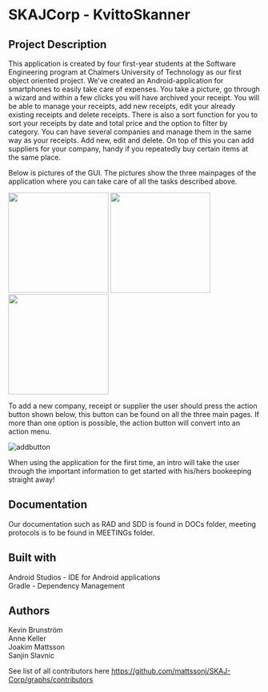 # SKAJCorp - KvittoSkanner
 
## Project Description
This application is created by four first-year students at the Software Engineering program at Chalmers University of Technology as our first object oriented project.
We’ve created an Android-application for smartphones to easily take care of expenses. You take a picture, go through a wizard and within a few clicks you will have archived your receipt.
You will be able to manage your receipts, add new receipts, edit your already existing receipts and delete receipts. There is also a sort function for you to sort your receipts by date and total price and the option to filter by category.
You can have several companies and manage them in the same way as your receipts. Add new, edit and delete.
On top of this you can add suppliers for your company, handy if you repeatedly buy certain items at the same place. 

Below is pictures of the GUI. The pictures show the three mainpages of the application where you can take care of all the tasks described above. 

<img src="https://cloud.githubusercontent.com/assets/24295005/26526884/752e4a30-4388-11e7-9423-aa0adbda06af.png" width="200"> <img src="https://cloud.githubusercontent.com/assets/24295005/26526887/7ae0400a-4388-11e7-81fe-3cc0efd4d2ae.png" width="200">   <img src="https://cloud.githubusercontent.com/assets/24295005/26526888/7cb38e00-4388-11e7-92f5-e07104804317.png" width="200">

To add a new company, receipt or supplier the user should press the action button shown below, this button can be found on all the three main pages. If more than one option is possible, the action button will convert into an action menu.

![addbutton](https://cloud.githubusercontent.com/assets/24295005/26530946/e6106286-43df-11e7-9551-74af211983d6.png)

When using the application for the first time, an intro will take the user through the important information to get started with his/hers bookeeping straight away!

## Documentation
Our documentation such as RAD and SDD is found in DOCs folder, meeting protocols is to be found in MEETINGs folder.

## Built with
Android Studios - IDE for Android applications <br />
Gradle - Dependency Management
 
## Authors
Kevin Brunström <br />
Anne Keller <br />
Joakim Mattsson <br />
Sanjin Slavnic <br />
 
See list of all contributors here https://github.com/mattssonj/SKAJ-Corp/graphs/contributors

